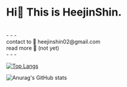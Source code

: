 
<h1 align> Hi👋 This is HeejinShin. </h1> <br>
- - - <br>
contact to 📨 heejinshin02@gmail.com <br>
read more 👩 (not yet) <br>
- - -

[![Top Langs](https://github-readme-stats.vercel.app/api/top-langs/?username=heejinshin)](https://github.com/anuraghazra/github-readme-stats)





![Anurag's GitHub stats](https://github-readme-stats.vercel.app/api?username=heejinshin&show_icons=true&theme=cobalt)


<!--
**heejinshin/heejinshin** is a ✨ _special_ ✨ repository because its `README.md` (this file) appears on your GitHub profile.

Here are some ideas to get you started:

- 🔭 I’m currently working on ...
- 🌱 I’m currently learning ...
- 👯 I’m looking to collaborate on ...
- 🤔 I’m looking for help with ...
- 💬 Ask me about ...
- 📫 How to reach me: ...
- 😄 Pronouns: ...
- ⚡ Fun fact: ...
-->
